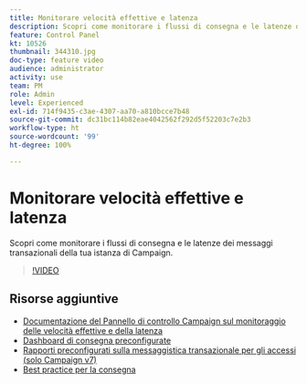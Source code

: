 ```yaml
---
title: Monitorare velocità effettive e latenza
description: Scopri come monitorare i flussi di consegna e le latenze dei messaggi transazionali della tua istanza di Campaign.
feature: Control Panel
kt: 10526
thumbnail: 344310.jpg
doc-type: feature video
audience: administrator
activity: use
team: PM
role: Admin
level: Experienced
exl-id: 714f9435-c3ae-4307-aa70-a810bcce7b48
source-git-commit: dc31bc114b82eae4042562f292d5f52203c7e2b3
workflow-type: ht
source-wordcount: '99'
ht-degree: 100%

---
```


# Monitorare velocità effettive e latenza

Scopri come monitorare i flussi di consegna e le latenze dei messaggi transazionali della tua istanza di Campaign.

>[!VIDEO](https://video.tv.adobe.com/v/344310/?quality=12)

## Risorse aggiuntive

* [Documentazione del Pannello di controllo Campaign sul monitoraggio delle velocità effettive e della latenza](https://experienceleague.adobe.com/docs/control-panel/using/performance-monitoring/thoughputs-latencies.html?lang=it#)
* [Dashboard di consegna preconfigurate](https://experienceleague.adobe.com/docs/campaign-classic/using/sending-messages/monitoring-deliveries/delivery-dashboard.html?lang=it)
* [Rapporti preconfigurati sulla messaggistica transazionale per gli accessi (solo Campaign v7)](https://experienceleague.adobe.com/docs/campaign-classic/using/transactional-messaging/reports/about-transactional-messaging-reports.html?lang=it)
* [Best practice per la consegna](https://experienceleague.adobe.com/docs/campaign-standard/using/communication-channels/delivery-bestpractices/delivery-best-practices.html?lang=it)
